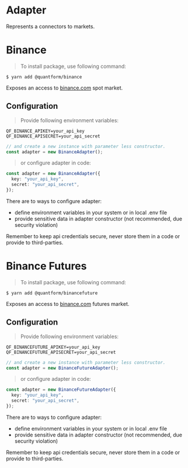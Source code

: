 # <strong class="section-header">Adapter</strong>

Represents a connectors to markets.

# Binance

> To install package, use following command:

```console
$ yarn add @quantform/binance
```

Exposes an access to [binance.com](https://binance.com) spot market.

## Configuration

> Provide following environment variables:

```env
QF_BINANCE_APIKEY=your_api_key
QF_BINANCE_APISECRET=your_api_secret
```

```typescript
// and create a new instance with parameter less constructor.
const adapter = new BinanceAdapter();
```

> or configure adapter in code:

```typescript
const adapter = new BinanceAdapter({
  key: "your_api_key",
  secret: "your_api_secret",
});
```

There are to ways to configure adapter:

- define environment variables in your system or in local .env file
- provide sensitive data in adapter constructor (not recommended, due security violation)

<aside class="warning">Remember to keep api credentials secure, never store them in a code or provide to third-parties.</aside>

# Binance Futures

> To install package, use following command:

```console
$ yarn add @quantform/binancefuture
```

Exposes an access to [binance.com](https://binance.com) futures market.

## Configuration

> Provide following environment variables:

```env
QF_BINANCEFUTURE_APIKEY=your_api_key
QF_BINANCEFUTURE_APISECRET=your_api_secret
```

```typescript
// and create a new instance with parameter less constructor.
const adapter = new BinanceFutureAdapter();
```

> or configure adapter in code:

```typescript
const adapter = new BinanceFutureAdapter({
  key: "your_api_key",
  secret: "your_api_secret",
});
```

There are to ways to configure adapter:

- define environment variables in your system or in local .env file
- provide sensitive data in adapter constructor (not recommended, due security violation)

<aside class="warning">Remember to keep api credentials secure, never store them in a code or provide to third-parties.</aside>
